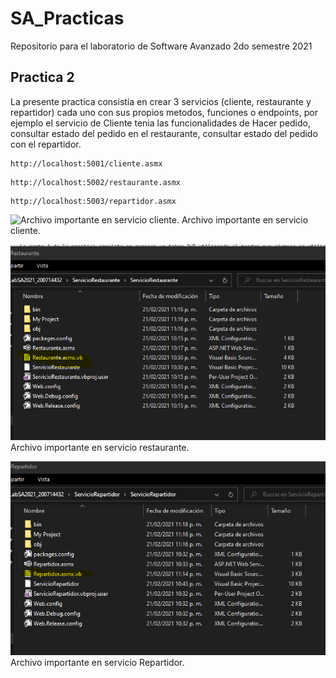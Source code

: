 # SA_Practicas
Repositorio para el laboratorio de Software Avanzado 2do semestre 2021

## Practica 2
La presente practica consistía en crear 3 servicios (cliente, restaurante y repartidor) cada uno con sus propios metodos, funciones o endpoints, por ejemplo el servicio de Cliente
tenia las funcionalidades de Hacer pedido, consultar estado del pedido en el restaurante, consultar estado del pedido con el repartidor.

```
http://localhost:5001/cliente.asmx
```
```
http://localhost:5002/restaurante.asmx
```
```
http://localhost:5003/repartidor.asmx
```


![Archivo importante en servicio cliente.](https://github.com/kalabajouie/SA_Practicas/blob/Practica_2/1.png "Cliente")
Archivo importante en servicio cliente.

![Archivo importante en servicio restaurante.](https://github.com/kalabajouie/LabSA2021_200714432/blob/Practica3/2.png "Restaurante")
Archivo importante en servicio restaurante.

![Archivo importante en servicio Repartidor.](https://github.com/kalabajouie/LabSA2021_200714432/blob/Practica3/3.png "Repartidor")
Archivo importante en servicio Repartidor.

